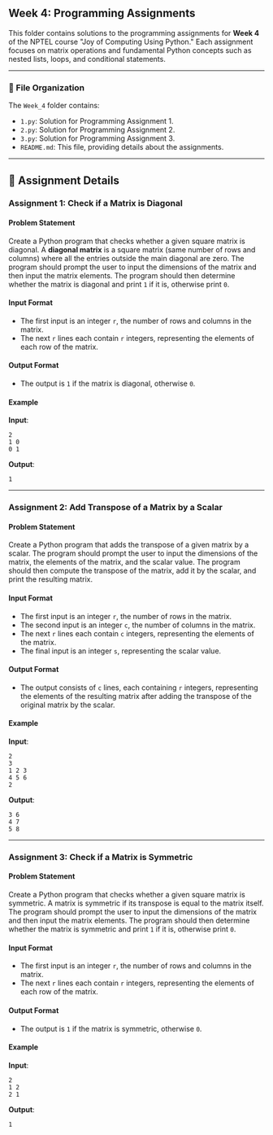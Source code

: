 

## Week 4: Programming Assignments

This folder contains solutions to the programming assignments for **Week 4** of the NPTEL course "Joy of Computing Using Python." Each assignment focuses on matrix operations and fundamental Python concepts such as nested lists, loops, and conditional statements.

---

### 📂 File Organization

The `Week_4` folder contains:
- `1.py`: Solution for Programming Assignment 1.
- `2.py`: Solution for Programming Assignment 2.
- `3.py`: Solution for Programming Assignment 3.
- `README.md`: This file, providing details about the assignments.

---

## 📝 Assignment Details

### Assignment 1: Check if a Matrix is Diagonal

#### Problem Statement
Create a Python program that checks whether a given square matrix is diagonal. A **diagonal matrix** is a square matrix (same number of rows and columns) where all the entries outside the main diagonal are zero. The program should prompt the user to input the dimensions of the matrix and then input the matrix elements. The program should then determine whether the matrix is diagonal and print `1` if it is, otherwise print `0`.

#### Input Format
- The first input is an integer `r`, the number of rows and columns in the matrix.
- The next `r` lines each contain `r` integers, representing the elements of each row of the matrix.

#### Output Format
- The output is `1` if the matrix is diagonal, otherwise `0`.

#### Example
**Input**:
```
2
1 0
0 1
```

**Output**:
```
1
```

---

### Assignment 2: Add Transpose of a Matrix by a Scalar

#### Problem Statement
Create a Python program that adds the transpose of a given matrix by a scalar. The program should prompt the user to input the dimensions of the matrix, the elements of the matrix, and the scalar value. The program should then compute the transpose of the matrix, add it by the scalar, and print the resulting matrix.

#### Input Format
- The first input is an integer `r`, the number of rows in the matrix.
- The second input is an integer `c`, the number of columns in the matrix.
- The next `r` lines each contain `c` integers, representing the elements of the matrix.
- The final input is an integer `s`, representing the scalar value.

#### Output Format
- The output consists of `c` lines, each containing `r` integers, representing the elements of the resulting matrix after adding the transpose of the original matrix by the scalar.

#### Example
**Input**:
```
2
3
1 2 3
4 5 6
2
```

**Output**:
```
3 6
4 7
5 8
```

---

### Assignment 3: Check if a Matrix is Symmetric

#### Problem Statement
Create a Python program that checks whether a given square matrix is symmetric. A matrix is symmetric if its transpose is equal to the matrix itself. The program should prompt the user to input the dimensions of the matrix and then input the matrix elements. The program should then determine whether the matrix is symmetric and print `1` if it is, otherwise print `0`.

#### Input Format
- The first input is an integer `r`, the number of rows and columns in the matrix.
- The next `r` lines each contain `r` integers, representing the elements of each row of the matrix.

#### Output Format
- The output is `1` if the matrix is symmetric, otherwise `0`.

#### Example
**Input**:
```
2
1 2
2 1
```

**Output**:
```
1
```

